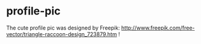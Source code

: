 # profile-pic
The cute profile pic was designed by Freepik: http://www.freepik.com/free-vector/triangle-raccoon-design_723879.htm
!
